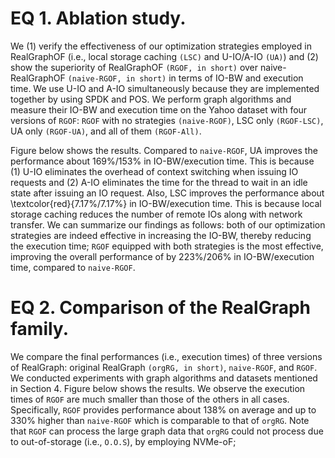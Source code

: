 # EQ 1. Ablation study.

We (1) verify the effectiveness of our optimization strategies employed in RealGraphOF (i.e., local storage caching `(LSC)` and U-IO/A-IO `(UA)`) and (2) show the superiority of RealGraphOF `(RGOF, in short)` over naive-RealGraphOF `(naive-RGOF, in short)` in terms of IO-BW and execution time.
We use U-IO and A-IO simultaneously because they are implemented together by using SPDK and POS.
We perform graph algorithms and measure their IO-BW and execution time on the Yahoo dataset with four versions of `RGOF`: `RGOF` with no strategies `(naive-RGOF)`, LSC only `(RGOF-LSC)`, UA only `(RGOF-UA)`, and all of them `(RGOF-All)`.

Figure below shows the results.
Compared to `naive-RGOF`, UA improves the performance about 169\%/153\% in IO-BW/execution time.
This is because (1) U-IO eliminates the overhead of context switching when issuing IO requests and (2) A-IO eliminates the time for the thread to wait in an idle state after issuing an IO request.
Also, LSC improves the performance about \textcolor{red}{7.17\%/7.17\%} in IO-BW/execution time.
This is because local storage caching reduces the number of remote IOs along with network transfer.
We can summarize our findings as follows: both of our optimization strategies are indeed effective in increasing the IO-BW, thereby reducing the execution time; `RGOF` equipped with both strategies is the most effective, improving the overall performance of by 223\%/206\% in IO-BW/execution time, compared to `naive-RGOF`.

# EQ 2. Comparison of the RealGraph family.

We compare the final performances (i.e., execution times) of three versions of RealGraph: original RealGraph `(orgRG, in short)`, `naive-RGOF`, and `RGOF`.
We conducted experiments with graph algorithms and datasets mentioned in Section 4.
Figure below shows the results.
We observe the execution times of `RGOF` are much smaller than those of the others in all cases.
Specifically, `RGOF` provides performance about 138\% on average and up to 330\% higher than `naive-RGOF` which is comparable to that of `orgRG`.
Note that `RGOF` can process the large graph data that `orgRG` could not process due to out-of-storage (i.e., `O.O.S`), by employing NVMe-oF;
